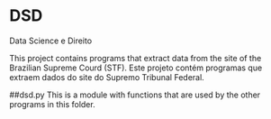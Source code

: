 # DSD
Data Science e Direito

This project contains programs that extract data from the site of the Brazilian Supreme Courd (STF).
Este projeto contém programas que extraem dados do site do Supremo Tribunal Federal.

##dsd.py
This is a module with functions that are used by the other programs in this folder.
